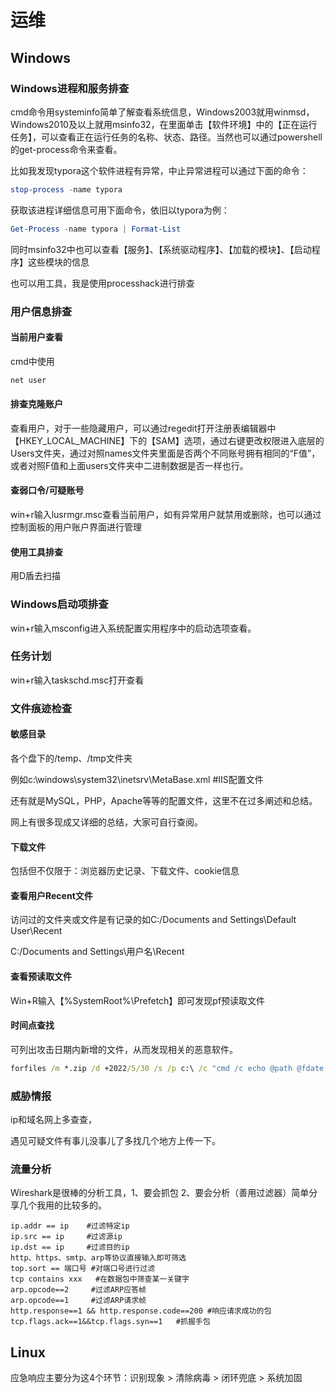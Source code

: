 # 运维

## Windows

### Windows进程和服务排查

cmd命令用systeminfo简单了解查看系统信息，Windows2003就用winmsd，Windows2010及以上就用msinfo32，在里面单击【软件环境】中的【正在运行任务】，可以查看正在运行任务的名称、状态、路径。当然也可以通过powershell的get-process命令来查看。

比如我发现typora这个软件进程有异常，中止异常进程可以通过下面的命令：

```powershell
stop-process -name typora
```

获取该进程详细信息可用下面命令，依旧以typora为例：

```powershell
Get-Process -name typora | Format-List 
```

同时msinfo32中也可以查看【服务】、【系统驱动程序】、【加载的模块】、【启动程序】这些模块的信息

也可以用工具，我是使用processhack进行排查

### 用户信息排查

#### 当前用户查看

cmd中使用

```cmd
net user
```

#### 排查克隆账户

查看用户，对于一些隐藏用户，可以通过regedit打开注册表编辑器中【HKEY_LOCAL_MACHINE】下的【SAM】选项，通过右键更改权限进入底层的Users文件夹，通过对照names文件夹里面是否两个不同账号拥有相同的“F值”，或者对照F值和上面users文件夹中二进制数据是否一样也行。

#### 查弱口令/可疑账号

win+r输入lusrmgr.msc查看当前用户，如有异常用户就禁用或删除，也可以通过控制面板的用户账户界面进行管理

#### 使用工具排查

用D盾去扫描

### Windows启动项排查

win+r输入msconfig进入系统配置实用程序中的启动选项查看。

### 任务计划

win+r输入taskschd.msc打开查看

### 文件痕迹检查

#### 敏感目录

各个盘下的/temp、/tmp文件夹

例如c:\windows\system32\inetsrv\MetaBase.xml #IIS配置文件

还有就是MySQL，PHP，Apache等等的配置文件，这里不在过多阐述和总结。

网上有很多现成又详细的总结，大家可自行查阅。

#### 下载文件

包括但不仅限于：浏览器历史记录、下载文件、cookie信息

#### 查看用户Recent文件

访问过的文件夹或文件是有记录的如C:/Documents and Settings\Default User\Recent

C:/Documents and Settings\用户名\Recent

#### 查看预读取文件

Win+R输入【%SystemRoot%\Prefetch】即可发现pf预读取文件

#### 时间点查找

可列出攻击日期内新增的文件，从而发现相关的恶意软件。

```cmd
forfiles /m *.zip /d +2022/5/30 /s /p c:\ /c "cmd /c echo @path @fdate @ftime" 2>null
```

### 威胁情报

ip和域名网上多查查，

遇见可疑文件有事儿没事儿了多找几个地方上传一下。 

### 流量分析

Wireshark是很棒的分析工具，1、要会抓包 2、要会分析（善用过滤器）简单分享几个我用的比较多的。

```
ip.addr == ip    #过滤特定ip
ip.src == ip     #过滤源ip
ip.dst == ip     #过滤目的ip
http、https、smtp、arp等协议直接输入即可筛选
top.sort == 端口号 #对端口号进行过滤
tcp contains xxx   #在数据包中筛查某一关键字
arp.opcode==2     #过滤ARP应答帧
arp.opcode==1     #过滤ARP请求帧
http.response==1 && http.response.code==200 #响应请求成功的包
tcp.flags.ack==1&&tcp.flags.syn==1   #抓握手包
```

## Linux

应急响应主要分为这4个环节：识别现象 > 清除病毒 > 闭环兜底 > 系统加固





